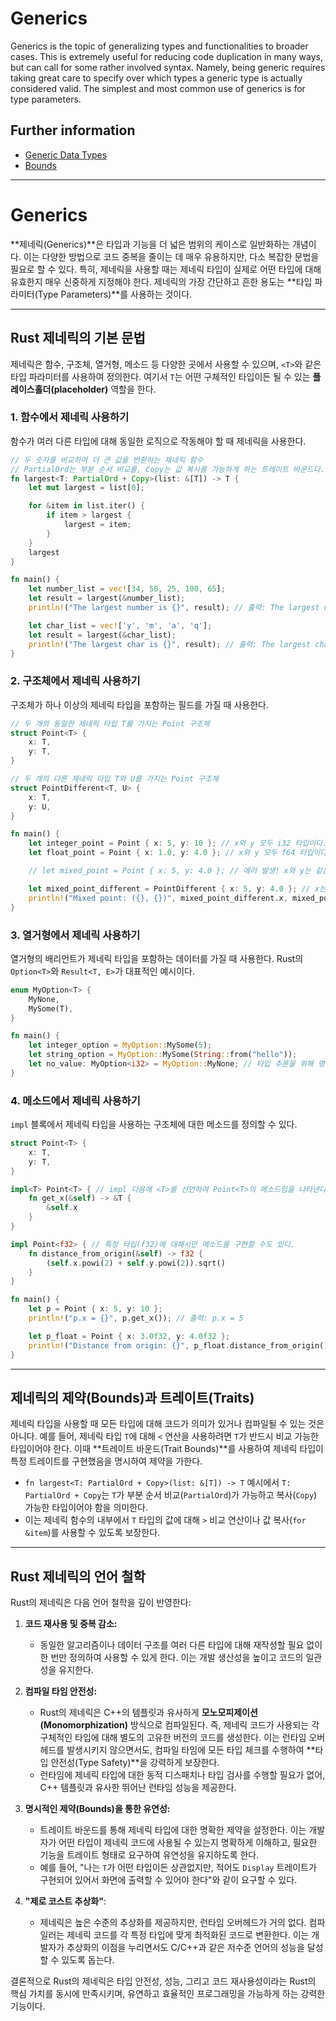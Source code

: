 # Generics

Generics is the topic of generalizing types and functionalities to broader cases.
This is extremely useful for reducing code duplication in many ways, but can call for some rather involved syntax.
Namely, being generic requires taking great care to specify over which types a generic type is actually considered valid.
The simplest and most common use of generics is for type parameters.

## Further information

- [Generic Data Types](https://doc.rust-lang.org/book/ch10-01-syntax.html)
- [Bounds](https://doc.rust-lang.org/rust-by-example/generics/bounds.html)

---

# Generics

\*\*제네릭(Generics)\*\*은 타입과 기능을 더 넓은 범위의 케이스로 일반화하는 개념이다. 이는 다양한 방법으로 코드 중복을 줄이는 데 매우 유용하지만, 다소 복잡한 문법을 필요로 할 수 있다. 특히, 제네릭을 사용할 때는 제네릭 타입이 실제로 어떤 타입에 대해 유효한지 매우 신중하게 지정해야 한다. 제네릭의 가장 간단하고 흔한 용도는 \*\*타입 파라미터(Type Parameters)\*\*를 사용하는 것이다.

---

## Rust 제네릭의 기본 문법

제네릭은 함수, 구조체, 열거형, 메소드 등 다양한 곳에서 사용할 수 있으며, `<T>`와 같은 타입 파라미터를 사용하여 정의한다. 여기서 `T`는 어떤 구체적인 타입이든 될 수 있는 **플레이스홀더(placeholder)** 역할을 한다.

### 1\. 함수에서 제네릭 사용하기

함수가 여러 다른 타입에 대해 동일한 로직으로 작동해야 할 때 제네릭을 사용한다.

```rust
// 두 숫자를 비교하여 더 큰 값을 반환하는 제네릭 함수
// PartialOrd는 부분 순서 비교를, Copy는 값 복사를 가능하게 하는 트레이트 바운드다.
fn largest<T: PartialOrd + Copy>(list: &[T]) -> T {
    let mut largest = list[0];

    for &item in list.iter() {
        if item > largest {
            largest = item;
        }
    }
    largest
}

fn main() {
    let number_list = vec![34, 50, 25, 100, 65];
    let result = largest(&number_list);
    println!("The largest number is {}", result); // 출력: The largest number is 100

    let char_list = vec!['y', 'm', 'a', 'q'];
    let result = largest(&char_list);
    println!("The largest char is {}", result); // 출력: The largest char is q
}
```

### 2\. 구조체에서 제네릭 사용하기

구조체가 하나 이상의 제네릭 타입을 포함하는 필드를 가질 때 사용한다.

```rust
// 두 개의 동일한 제네릭 타입 T를 가지는 Point 구조체
struct Point<T> {
    x: T,
    y: T,
}

// 두 개의 다른 제네릭 타입 T와 U를 가지는 Point 구조체
struct PointDifferent<T, U> {
    x: T,
    y: U,
}

fn main() {
    let integer_point = Point { x: 5, y: 10 }; // x와 y 모두 i32 타입이다.
    let float_point = Point { x: 1.0, y: 4.0 }; // x와 y 모두 f64 타입이다.

    // let mixed_point = Point { x: 5, y: 4.0 }; // 에러 발생! x와 y는 같은 타입이어야 한다.

    let mixed_point_different = PointDifferent { x: 5, y: 4.0 }; // x는 i32, y는 f64 타입이다.
    println!("Mixed point: ({}, {})", mixed_point_different.x, mixed_point_different.y);
}
```

### 3\. 열거형에서 제네릭 사용하기

열거형의 배리언트가 제네릭 타입을 포함하는 데이터를 가질 때 사용한다. Rust의 `Option<T>`와 `Result<T, E>`가 대표적인 예시이다.

```rust
enum MyOption<T> {
    MyNone,
    MySome(T),
}

fn main() {
    let integer_option = MyOption::MySome(5);
    let string_option = MyOption::MySome(String::from("hello"));
    let no_value: MyOption<i32> = MyOption::MyNone; // 타입 추론을 위해 명시해야 한다.
}
```

### 4\. 메소드에서 제네릭 사용하기

`impl` 블록에서 제네릭 타입을 사용하는 구조체에 대한 메소드를 정의할 수 있다.

```rust
struct Point<T> {
    x: T,
    y: T,
}

impl<T> Point<T> { // impl 다음에 <T>를 선언하여 Point<T>의 메소드임을 나타낸다.
    fn get_x(&self) -> &T {
        &self.x
    }
}

impl Point<f32> { // 특정 타입(f32)에 대해서만 메소드를 구현할 수도 있다.
    fn distance_from_origin(&self) -> f32 {
        (self.x.powi(2) + self.y.powi(2)).sqrt()
    }
}

fn main() {
    let p = Point { x: 5, y: 10 };
    println!("p.x = {}", p.get_x()); // 출력: p.x = 5

    let p_float = Point { x: 3.0f32, y: 4.0f32 };
    println!("Distance from origin: {}", p_float.distance_from_origin()); // 출력: Distance from origin: 5
}
```

---

## 제네릭의 제약(Bounds)과 트레이트(Traits)

제네릭 타입을 사용할 때 모든 타입에 대해 코드가 의미가 있거나 컴파일될 수 있는 것은 아니다. 예를 들어, 제네릭 타입 `T`에 대해 `<` 연산을 사용하려면 `T`가 반드시 비교 가능한 타입이어야 한다. 이때 \*\*트레이트 바운드(Trait Bounds)\*\*를 사용하여 제네릭 타입이 특정 트레이트를 구현했음을 명시하여 제약을 가한다.

- `fn largest<T: PartialOrd + Copy>(list: &[T]) -> T` 예시에서 `T: PartialOrd + Copy`는 `T`가 부분 순서 비교(`PartialOrd`)가 가능하고 복사(`Copy`) 가능한 타입이어야 함을 의미한다.
- 이는 제네릭 함수의 내부에서 `T` 타입의 값에 대해 `>` 비교 연산이나 값 복사(`for &item`)를 사용할 수 있도록 보장한다.

---

## Rust 제네릭의 언어 철학

Rust의 제네릭은 다음 언어 철학을 깊이 반영한다:

1.  **코드 재사용 및 중복 감소:**

    - 동일한 알고리즘이나 데이터 구조를 여러 다른 타입에 대해 재작성할 필요 없이 한 번만 정의하여 사용할 수 있게 한다. 이는 개발 생산성을 높이고 코드의 일관성을 유지한다.

2.  **컴파일 타임 안전성:**

    - Rust의 제네릭은 C++의 템플릿과 유사하게 **모노모피제이션(Monomorphization)** 방식으로 컴파일된다. 즉, 제네릭 코드가 사용되는 각 구체적인 타입에 대해 별도의 고유한 버전의 코드를 생성한다. 이는 런타임 오버헤드를 발생시키지 않으면서도, 컴파일 타임에 모든 타입 체크를 수행하여 \*\*타입 안전성(Type Safety)\*\*을 강력하게 보장한다.
    - 런타임에 제네릭 타입에 대한 동적 디스패치나 타입 검사를 수행할 필요가 없어, C++ 템플릿과 유사한 뛰어난 런타임 성능을 제공한다.

3.  **명시적인 제약(Bounds)을 통한 유연성:**

    - 트레이트 바운드를 통해 제네릭 타입에 대한 명확한 제약을 설정한다. 이는 개발자가 어떤 타입이 제네릭 코드에 사용될 수 있는지 명확하게 이해하고, 필요한 기능을 트레이트 형태로 요구하여 유연성을 유지하도록 한다.
    - 예를 들어, "나는 `T`가 어떤 타입이든 상관없지만, 적어도 `Display` 트레이트가 구현되어 있어서 화면에 출력할 수 있어야 한다"와 같이 요구할 수 있다.

4.  **"제로 코스트 추상화"**:

    - 제네릭은 높은 수준의 추상화를 제공하지만, 런타임 오버헤드가 거의 없다. 컴파일러는 제네릭 코드를 각 특정 타입에 맞게 최적화된 코드로 변환한다. 이는 개발자가 추상화의 이점을 누리면서도 C/C++과 같은 저수준 언어의 성능을 달성할 수 있도록 돕는다.

결론적으로 Rust의 제네릭은 타입 안전성, 성능, 그리고 코드 재사용성이라는 Rust의 핵심 가치를 동시에 만족시키며, 유연하고 효율적인 프로그래밍을 가능하게 하는 강력한 기능이다.

